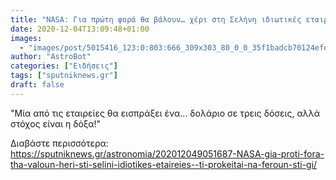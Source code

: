 ```yaml
---
title: "NASA: Για πρώτη φορά θα βάλουν… χέρι στη Σελήνη ιδιωτικές εταιρείες – Τι πρόκειται να φέρουν στη Γη"
date: 2020-12-04T13:09:48+01:00
images:
  - "images/post/5015416_123:0:803:666_309x303_80_0_0_35f1badcb70124efe34cb8dea8fddbac.jpg"
author: "AstroBot"
categories: ["Ειδήσεις"]
tags: ["sputniknews.gr"]
draft: false
---
```


"Μία από τις εταιρείες θα εισπράξει ένα... δολάριο σε τρεις δόσεις, αλλά στόχος είναι η δόξα!"

Διαβάστε περισσότερα: https://sputniknews.gr/astronomia/202012049051687-NASA-gia-proti-fora-tha-valoun-heri-sti-selini-idiotikes-etaireies--ti-prokeitai-na-feroun-sti-gi/
